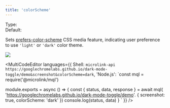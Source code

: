 ```yaml
---
title: 'colorScheme'
---
```


Type: <Type children='<string>'/><br/>
Default: <Type children='no-preference'/>

Sets [prefers-color-scheme](https://developer.mozilla.org/en-US/docs/Web/CSS/@media/prefers-color-scheme) CSS media feature, indicating user preference to use `'light'` or `'dark'` color theme.

![](https://i.imgur.com/ZnxQnkB.png)

<MultiCodeEditor languages={{
  Shell: `microlink-api https://googlechromelabs.github.io/dark-mode-toggle/demo&screenshot&colorScheme=dark`,
  'Node.js': `const mql = require('@microlink/mql')
 
module.exports = async () => {
  const { status, data, response } = await mql(
    'https://googlechromelabs.github.io/dark-mode-toggle/demo'. {
      screenshot: true,
      colorScheme: 'dark'
  })
  console.log(status, data)
}
  `
  }}
/>
